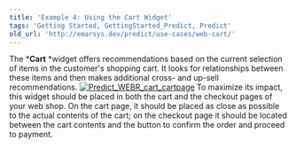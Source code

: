 ```yaml
---
title: 'Example 4: Using the Cart Widget'
tags: 'Getting Started, GettingStarted_Predict, Predict'
old_url: 'http://emarsys.dev/predict/use-cases/web-cart/'
---
```


The ***Cart** *widget offers recommendations based on the current selection of items in the customer's shopping cart. It looks for relationships between these items and then makes additional cross- and up-sell recommendations. [![Predict_WEBR_cart_cartpage](/assets/images/Predict_WEBR_cart_cartpage.png)](/assets/images/Predict_WEBR_cart_cartpage.png) To maximize its impact, this widget should be placed in both the cart and the checkout pages of your web shop. On the cart page, it should be placed as close as possible to the actual contents of the cart; on the checkout page it should be located between the cart contents and the button to confirm the order and proceed to payment.  